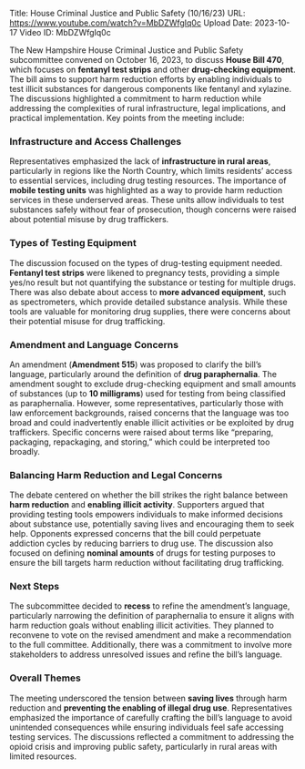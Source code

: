 Title: House Criminal Justice and Public Safety (10/16/23)
URL: https://www.youtube.com/watch?v=MbDZWfgIq0c
Upload Date: 2023-10-17
Video ID: MbDZWfgIq0c

The New Hampshire House Criminal Justice and Public Safety subcommittee convened on October 16, 2023, to discuss **House Bill 470**, which focuses on **fentanyl test strips** and other **drug-checking equipment**. The bill aims to support harm reduction efforts by enabling individuals to test illicit substances for dangerous components like fentanyl and xylazine. The discussions highlighted a commitment to harm reduction while addressing the complexities of rural infrastructure, legal implications, and practical implementation. Key points from the meeting include:

### **Infrastructure and Access Challenges**
Representatives emphasized the lack of **infrastructure in rural areas**, particularly in regions like the North Country, which limits residents’ access to essential services, including drug testing resources. The importance of **mobile testing units** was highlighted as a way to provide harm reduction services in these underserved areas. These units allow individuals to test substances safely without fear of prosecution, though concerns were raised about potential misuse by drug traffickers.

### **Types of Testing Equipment**
The discussion focused on the types of drug-testing equipment needed. **Fentanyl test strips** were likened to pregnancy tests, providing a simple yes/no result but not quantifying the substance or testing for multiple drugs. There was also debate about access to **more advanced equipment**, such as spectrometers, which provide detailed substance analysis. While these tools are valuable for monitoring drug supplies, there were concerns about their potential misuse for drug trafficking.

### **Amendment and Language Concerns**
An amendment (**Amendment 515**) was proposed to clarify the bill’s language, particularly around the definition of **drug paraphernalia**. The amendment sought to exclude drug-checking equipment and small amounts of substances (up to **10 milligrams**) used for testing from being classified as paraphernalia. However, some representatives, particularly those with law enforcement backgrounds, raised concerns that the language was too broad and could inadvertently enable illicit activities or be exploited by drug traffickers. Specific concerns were raised about terms like “preparing, packaging, repackaging, and storing,” which could be interpreted too broadly.

### **Balancing Harm Reduction and Legal Concerns**
The debate centered on whether the bill strikes the right balance between **harm reduction** and **enabling illicit activity**. Supporters argued that providing testing tools empowers individuals to make informed decisions about substance use, potentially saving lives and encouraging them to seek help. Opponents expressed concerns that the bill could perpetuate addiction cycles by reducing barriers to drug use. The discussion also focused on defining **nominal amounts** of drugs for testing purposes to ensure the bill targets harm reduction without facilitating drug trafficking.

### **Next Steps**
The subcommittee decided to **recess** to refine the amendment’s language, particularly narrowing the definition of paraphernalia to ensure it aligns with harm reduction goals without enabling illicit activities. They planned to reconvene to vote on the revised amendment and make a recommendation to the full committee. Additionally, there was a commitment to involve more stakeholders to address unresolved issues and refine the bill’s language.

### **Overall Themes**
The meeting underscored the tension between **saving lives** through harm reduction and **preventing the enabling of illegal drug use**. Representatives emphasized the importance of carefully crafting the bill’s language to avoid unintended consequences while ensuring individuals feel safe accessing testing services. The discussions reflected a commitment to addressing the opioid crisis and improving public safety, particularly in rural areas with limited resources.